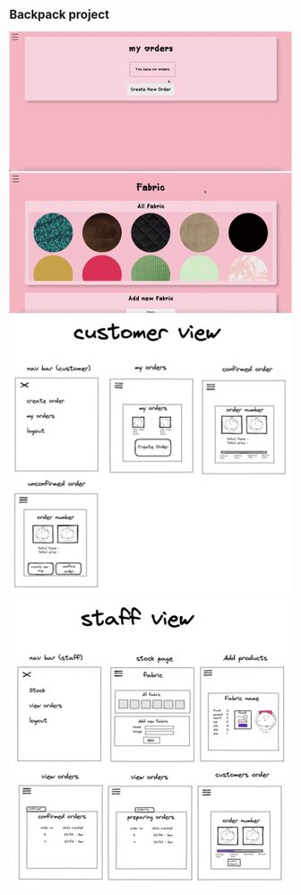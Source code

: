 ## Backpack project

![bag-factory](./readme/bag-factory.gif)
![add-fabric](./readme/add-fabric.gif)
![customer view](./readme/customerview-plan.png)
![staff view](./readme/staffview-plan.png)
